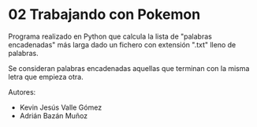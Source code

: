 # 02 Trabajando con Pokemon

Programa realizado en Python que calcula la lista de "palabras encadenadas" más larga dado un fichero con extensión ".txt" lleno de palabras.

Se consideran palabras encadenadas aquellas que terminan con la misma letra que empieza otra.

Autores:

 * Kevin Jesús Valle Gómez
 * Adrián Bazán Muñoz
